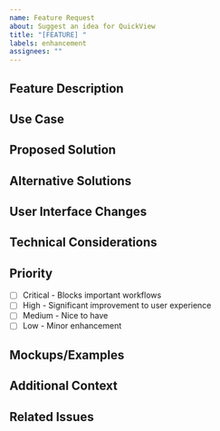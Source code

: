 ```yaml
---
name: Feature Request
about: Suggest an idea for QuickView
title: "[FEATURE] "
labels: enhancement
assignees: ""
---
```


## Feature Description

<!-- A clear and concise description of the feature you'd like -->

## Use Case

<!-- Describe the problem this feature would solve or the use case it enables -->

## Proposed Solution

<!-- Describe how you envision this feature working -->

## Alternative Solutions

<!-- Describe any alternative solutions or features you've considered -->

## User Interface Changes

<!-- If applicable, describe how the UI would change -->

## Technical Considerations

<!-- Any technical details or constraints to consider -->

## Priority

- [ ] Critical - Blocks important workflows
- [ ] High - Significant improvement to user experience
- [ ] Medium - Nice to have
- [ ] Low - Minor enhancement

## Mockups/Examples

<!-- If applicable, add mockups, sketches, or examples from other software -->

## Additional Context

<!-- Add any other context or screenshots about the feature request here -->

## Related Issues

<!-- Link any related issues or feature requests -->
